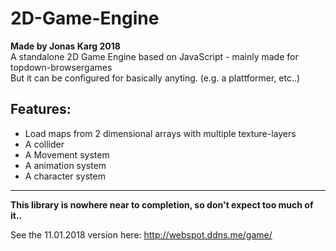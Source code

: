 # 2D-Game-Engine
**Made by Jonas Karg 2018**<br>
A standalone 2D Game Engine based on JavaScript - mainly made for topdown-browsergames<br>
But it can be configured for basically anyting. (e.g. a plattformer, etc..)

## Features:
- Load maps from 2 dimensional arrays with multiple texture-layers
- A collider
- A Movement system
- A animation system
- A character system
<hr>

**This library is nowhere near to completion, so don't expect too much of it..**

See the 11.01.2018 version here:
http://webspot.ddns.me/game/
